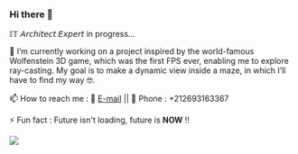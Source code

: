 ### Hi there 👋

𝕀𝕋 𝘈𝘳𝘤𝘩𝘪𝘵𝘦𝘤𝘵 𝘌𝘹𝘱𝘦𝘳𝘵 in progress...

🔭 I’m currently working on a project inspired by the world-famous Wolfenstein 3D game, which was the first FPS ever, enabling me to explore ray-casting. My goal is to make a dynamic view inside a maze, in which I’ll have to find my way 🤓.

📫 How to reach me : 📧 [E-mail](mailto:rouchdisoufiane262@gmail.com) || 📱 Phone : +212693163367

⚡ Fun fact : Future isn't loading, future is **NOW** !!

<a href="https://github.com/soofiane262?tab=repositories">
  <img align="center" src="https://github-readme-stats.vercel.app/api/top-langs/?username=soofiane262&theme=dark"/>
</a>

<!--

[![42 Profile Card](https://1337-readme.vercel.app/api/profile?cursus=42cursus&dark=true&login=sel-mars)](https://github.com/mohouyizme/1337-readme)

**soofiane262/soofiane262** is a ✨ _special_ ✨ repository because its `README.md` (this file) appears on your GitHub profile.

Here are some ideas to get you started:

- 🔭 I’m currently working on ...
- 🌱 I’m currently learning ...
- 👯 I’m looking to collaborate on ...
- 🤔 I’m looking for help with ...
- 💬 Ask me about ...
- 📫 How to reach me: ...
- 😄 Pronouns: ...
- ⚡ Fun fact: ...
-->
